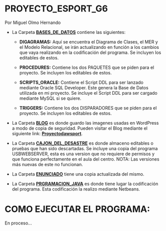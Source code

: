 # PROYECTO_ESPORT_G6
Por Miguel Olmo Hernando

* La Carpeta [**BASES_DE_DATOS**](https://github.com/migueloh/PROYECTO_ESPORT_G6/tree/master/BASES_DE_DATOS) contiene las siguientes:

	* **DIGAGRAMAS:** Aquí se encuentra el Diagrama de Clases, el MER y el Modelo Relacional, se irán actualizando en función a los cambios que vaya realizando en la codificación del programa. Se incluyen los editables de estos.
	
	* **PROCEDURES:** Contiene los dos PAQUETES que se piden para el proyecto. Se incluyen los editables de estos.
				
	* **SCRIPTS_ORACLE:** Contiene el Script DDL para ser lanzado mediante Oracle SQL Developer. Este genera la Base de Datos utilizada en mi proyecto.	Se incluye el Script DDL para ser cargado mediante MySQL si se quiere.
	
	* **TRIGGERS:** Contiene los dos DISPARADORES que se piden para el proyecto.
			  Se incluyen los editables de estos.
		

* La Carpeta [**BLOG**](https://github.com/migueloh/PROYECTO_ESPORT_G6/tree/master/BLOG) es donde guardo las imagenes usadas en WordPress a modo de copia de seguridad. Pueden visitar el Blog mediante el siguiente link: [**Proyectodawsport**](https://proyectodawsport.wordpress.com/). 

* La Carpeta [**CAJON_DEL_DESASTRE**](https://github.com/migueloh/PROYECTO_ESPORT_G6/tree/master/CAJON_DEL_DESASTRE) es donde almaceno editables o pruebas que han sido descartadas. Se incluye una copia del programa USBWEBSERVER, esta es una version que no requiere de permisos y que funciona perfectamente en el aula del centro. NOTA: Las versiones más nuevas de este no funcionan.

* La Carpeta [**ENUNCIADO**](https://github.com/migueloh/PROYECTO_ESPORT_G6/tree/master/ENUNCIADO) tiene una copia actualizada del mismo.

* La Carpeta [**PRGRAMACION_JAVA**](https://github.com/migueloh/PROYECTO_ESPORT_G6/tree/master/PROGRAMA_JAVA/ProyectoEsport_MOH) es donde tiene lugar la codificación del programa. Esta codificación la realizo mediante Netbeans.

# COMO EJECUTAR EL PROGRAMA:

En proceso...
